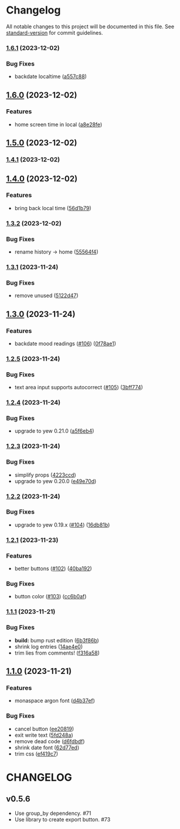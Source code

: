 # Changelog

All notable changes to this project will be documented in this file. See [standard-version](https://github.com/conventional-changelog/standard-version) for commit guidelines.

### [1.6.1](https://github.com/Terkwood/equanimity/compare/v1.6.0...v1.6.1) (2023-12-02)


### Bug Fixes

* backdate localtime ([a557c88](https://github.com/Terkwood/equanimity/commit/a557c8810204a3166e9a10a8ee5cb529307ff7c1))

## [1.6.0](https://github.com/Terkwood/equanimity/compare/v1.5.0...v1.6.0) (2023-12-02)


### Features

* home screen time in local ([a8e28fe](https://github.com/Terkwood/equanimity/commit/a8e28fee6251457bb0a73b3bf54df1bcdd63d75b))

## [1.5.0](https://github.com/Terkwood/equanimity/compare/v1.4.1...v1.5.0) (2023-12-02)

### [1.4.1](https://github.com/Terkwood/equanimity/compare/v1.4.0...v1.4.1) (2023-12-02)

## [1.4.0](https://github.com/Terkwood/equanimity/compare/v1.3.2...v1.4.0) (2023-12-02)


### Features

* bring back local time ([56d1b79](https://github.com/Terkwood/equanimity/commit/56d1b79aa0fcd1740966465bbf88285caf026e07))

### [1.3.2](https://github.com/Terkwood/equanimity/compare/v1.3.1...v1.3.2) (2023-12-02)


### Bug Fixes

* rename history -> home ([55564f4](https://github.com/Terkwood/equanimity/commit/55564f4d8eda2937af9ef20e7eded2336dc82f19))

### [1.3.1](https://github.com/Terkwood/equanimity/compare/v1.3.0...v1.3.1) (2023-11-24)


### Bug Fixes

* remove unused ([5122d47](https://github.com/Terkwood/equanimity/commit/5122d470013951d79f139dd0d8a3349f742a9e4b))

## [1.3.0](https://github.com/Terkwood/equanimity/compare/v1.2.5...v1.3.0) (2023-11-24)


### Features

* backdate mood readings ([#106](https://github.com/Terkwood/equanimity/issues/106)) ([0f78ae1](https://github.com/Terkwood/equanimity/commit/0f78ae10c369a3c3b552dd0b9758f89dd1a8c576))

### [1.2.5](https://github.com/Terkwood/equanimity/compare/v1.2.4...v1.2.5) (2023-11-24)


### Bug Fixes

* text area input supports autocorrect ([#105](https://github.com/Terkwood/equanimity/issues/105)) ([3bff774](https://github.com/Terkwood/equanimity/commit/3bff77492d8eabec074a06bb6883e4c23ec08203))

### [1.2.4](https://github.com/Terkwood/equanimity/compare/v1.2.3...v1.2.4) (2023-11-24)


### Bug Fixes

* upgrade to yew 0.21.0 ([a5f6eb4](https://github.com/Terkwood/equanimity/commit/a5f6eb4bae9a1747a3661b9108a4825006233f02))

### [1.2.3](https://github.com/Terkwood/equanimity/compare/v1.2.2...v1.2.3) (2023-11-24)


### Bug Fixes

* simplify props ([4223ccd](https://github.com/Terkwood/equanimity/commit/4223ccde0f5ce15e0c832fc26b3eb40c34b5a9f2))
* upgrade to yew 0.20.0 ([e49e70d](https://github.com/Terkwood/equanimity/commit/e49e70dd394aea697300e8b4618159604c43992b))

### [1.2.2](https://github.com/Terkwood/equanimity/compare/v1.2.1...v1.2.2) (2023-11-24)


### Bug Fixes

* upgrade to yew 0.19.x ([#104](https://github.com/Terkwood/equanimity/issues/104)) ([16db81b](https://github.com/Terkwood/equanimity/commit/16db81b8b4d520f18541884a5fc708992dc28724))

### [1.2.1](https://github.com/Terkwood/equanimity/compare/v1.1.1...v1.2.1) (2023-11-23)


### Features

* better buttons ([#102](https://github.com/Terkwood/equanimity/issues/102)) ([40ba192](https://github.com/Terkwood/equanimity/commit/40ba1920e9bb52086f6c578e2046be89167e9c5c))


### Bug Fixes

* button color ([#103](https://github.com/Terkwood/equanimity/issues/103)) ([cc6b0af](https://github.com/Terkwood/equanimity/commit/cc6b0afeda045fb750c9c8c995b4ecdbc5954689))

### [1.1.1](https://github.com/Terkwood/equanimity/compare/v1.1.0...v1.1.1) (2023-11-21)


### Bug Fixes

* **build:** bump rust edition ([6b3f86b](https://github.com/Terkwood/equanimity/commit/6b3f86be8d57fd750d5943d282ee956ddb5d9572))
* shrink log entries ([14ae4e0](https://github.com/Terkwood/equanimity/commit/14ae4e0f251ef667194764ee99cb429d01243790))
* trim lies from comments! ([f316a58](https://github.com/Terkwood/equanimity/commit/f316a58648c4eaa9e73e49e54b40a0c020d9b4b6))

## [1.1.0](https://github.com/Terkwood/equanimity/compare/v1.0.0...v1.1.0) (2023-11-21)


### Features

* monaspace argon font ([d4b37ef](https://github.com/Terkwood/equanimity/commit/d4b37ef374e2ff366098d393021f9593feb588a7))


### Bug Fixes

* cancel button ([ee20819](https://github.com/Terkwood/equanimity/commit/ee208199a37b4793f807b618b9b6d0a8e7fe1f43))
* exit write text ([5fd248a](https://github.com/Terkwood/equanimity/commit/5fd248a46be283342f98d277ea5ae858fd6a9ff4))
* remove dead code ([d6fdbdf](https://github.com/Terkwood/equanimity/commit/d6fdbdf6bef0c211a70a13467224b14da27bf031))
* shrink date font ([62d77ed](https://github.com/Terkwood/equanimity/commit/62d77edd97b2104874e74f0288fd12e9ab6cac93))
* trim css ([ef419c7](https://github.com/Terkwood/equanimity/commit/ef419c7a8e8c0211e8a9dd089ef95f0bc9999d6f))

# CHANGELOG

## v0.5.6

- Use group_by dependency. #71
- Use library to create export button. #73
